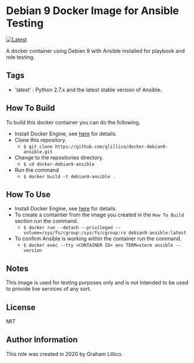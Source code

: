 # Debian 9 Docker Image for Ansible Testing

[![Latest](https://github.com/glillico/docker-debian9-ansible/workflows/Latest/badge.svg)](https://github.com/glillico/docker-debian9-ansible/actions?query=workflow%3ALatest)

A docker container using Debian 9 with Ansible installed for playbook and role testing.

## Tags

  - 'latest'  : Python 2.7.x and the latest stable version of Ansible.

## How To Build

To build this docker container you can do the following.

  - Install Docker Engine, see [here](https://docs.docker.com/engine/install/) for details.
  - Clone this repository.
    - `$ git clone https://github.com/glillico/docker-debian9-ansible.git`
  - Change to the repositories directory.
    - `$ cd docker-debian9-ansible`
  - Run the command
    - `$ docker build -t debian9-ansible .`

## How To Use

  - Install Docker Engine, see [here](https://docs.docker.com/engine/install/) for details.
  - To create a containter from the image you created in the `How To Build` section run the command.
    - `$ docker run --detach --privileged --volume=/sys/fs/cgroup:/sys/fs/cgroup:ro debian9-ansible:latest`
  - To confirm Ansible is working within the container run the command.
    - `$ docker exec --tty <CONTAINER ID> env TERM=xterm ansible --version`

## Notes

This image is used for testing purposes only and is not intended to be used to provide live services of any sort.

## License

MIT

## Author Information

This role was created in 2020 by Graham Lillico.